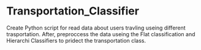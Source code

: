 # Transportation_Classifier
Create Python script for read data about users travling useing different trasportation. After, preproccess the data useing the Flat
classification and Hierarchi Classifiers to pridect the transportation class.
